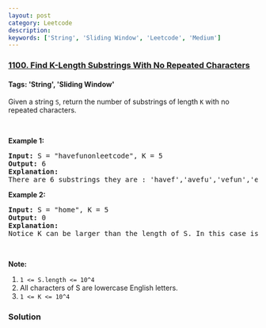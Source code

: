 ```yaml
---
layout: post
category: Leetcode
description: 
keywords: ['String', 'Sliding Window', 'Leetcode', 'Medium']
---
```

### [1100. Find K-Length Substrings With No Repeated Characters](https://leetcode.com/problems/find-k-length-substrings-with-no-repeated-characters)

#### Tags: 'String', 'Sliding Window'

<div class="content__u3I1 question-content__JfgR"><div><p>Given a string <code>S</code>, return the number of substrings of length <code>K</code> with no repeated characters.</p>
<p> </p>
<p><strong>Example 1:</strong></p>
<pre><strong>Input: </strong>S = <span id="example-input-1-1">"havefunonleetcode"</span>, K = <span id="example-input-1-2">5</span>
<strong>Output: </strong><span id="example-output-1">6</span>
<strong>Explanation: </strong>
There are 6 substrings they are : 'havef','avefu','vefun','efuno','etcod','tcode'.
</pre>
<p><strong>Example 2:</strong></p>
<pre><strong>Input: </strong>S = <span id="example-input-2-1">"home"</span>, K = <span id="example-input-2-2">5</span>
<strong>Output: </strong><span id="example-output-2">0</span>
<strong>Explanation: </strong>
Notice K can be larger than the length of S. In this case is not possible to find any substring.
</pre>
<p> </p>
<p><strong>Note:</strong></p>
<ol>
<li><code>1 &lt;= S.length &lt;= 10^4</code></li>
<li>All characters of S are lowercase English letters.</li>
<li><code>1 &lt;= K &lt;= 10^4</code></li>
</ol>
</div></div>

### Solution
